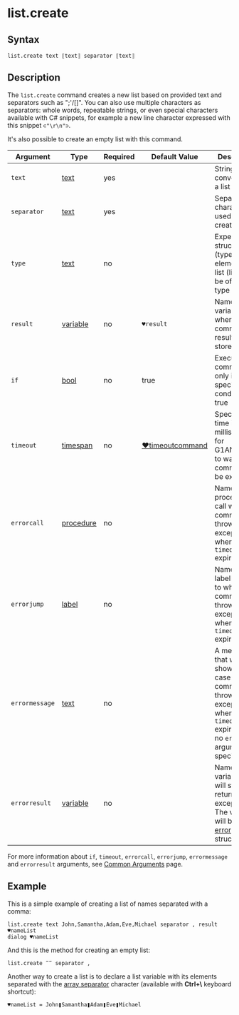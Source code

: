 # list.create

## Syntax

```G1ANT
list.create text ⟦text⟧ separator ⟦text⟧
```

## Description

The `list.create` command creates a new list based on provided text and separators such as \";'/[]\". You can also use multiple characters as separators: whole words, repeatable strings, or even special characters available with C# snippets, for example a new line character expressed with this snippet `⊂"\r\n"⊃`.

It's also possible to create an empty list with this command.

| Argument | Type | Required | Default Value | Description |
| -------- | ---- | -------- | ------------- | ----------- |
|`text`| [text](https://manual.g1ant.com/link/G1ANT.Language/G1ANT.Language/Structures/TextStructure.md) | yes |  | String to be converted to a list |
|`separator`| [text](https://manual.g1ant.com/link/G1ANT.Language/G1ANT.Language/Structures/TextStructure.md) | yes|  | Separator character used to create a list |
|`type`| [text](https://manual.g1ant.com/link/G1ANT.Language/G1ANT.Language/Structures/TextStructure.md) | no |  | Expected structure (type) of elements in a list (lists can be of one type only) |
| `result`       | [variable](https://manual.g1ant.com/link/G1ANT.Language/G1ANT.Language/Structures/VariableStructure.md) | no       | `♥result`                                                   | Name of a variable where the command's result will be stored |
| `if`           | [bool](https://manual.g1ant.com/link/G1ANT.Language/G1ANT.Language/Structures/BooleanStructure.md) | no       | true                                                        | Executes the command only if a specified condition is true   |
| `timeout`      | [timespan](https://manual.g1ant.com/link/G1ANT.Language/G1ANT.Language/Structures/TimeSpanStructure.md) | no       | [♥timeoutcommand](https://manual.g1ant.com/link/G1ANT.Language/G1ANT.Addon.Core/Variables/TimeoutCommandVariable.md) | Specifies time in milliseconds for G1ANT.Robot to wait for the command to be executed |
| `errorcall`    | [procedure](https://manual.g1ant.com/link/G1ANT.Language/G1ANT.Language/Structures/ProcedureStructure.md) | no       |                                                             | Name of a procedure to call when the command throws an exception or when a given `timeout` expires |
| `errorjump`    | [label](https://manual.g1ant.com/link/G1ANT.Language/G1ANT.Language/Structures/LabelStructure.md) | no       |                                                             | Name of the label to jump to when the command throws an exception or when a given `timeout` expires |
| `errormessage` | [text](https://manual.g1ant.com/link/G1ANT.Language/G1ANT.Language/Structures/TextStructure.md) | no       |                                                             | A message that will be shown in case the command throws an exception or when a given `timeout` expires, and no `errorjump` argument is specified |
| `errorresult`  | [variable](https://manual.g1ant.com/link/G1ANT.Language/G1ANT.Language/Structures/VariableStructure.md) | no       |                                                             | Name of a variable that will store the returned exception. The variable will be of [error](https://manual.g1ant.com/link/G1ANT.Language/G1ANT.Language/Structures/ErrorStructure.md) structure  |

For more information about `if`, `timeout`, `errorcall`, `errorjump`, `errormessage` and `errorresult` arguments, see [Common Arguments](https://manual.g1ant.com/link/G1ANT.Manual/appendices/common-arguments.md) page.

## Example

This is a simple example of creating a list of names separated with a comma:

```G1ANT
list.create text John,Samantha,Adam,Eve,Michael separator , result ♥nameList
dialog ♥nameList
```

And this is the method for creating an empty list:

```G1ANT
list.create ‴‴ separator ,
```

Another way to create a list is to declare a list variable with its elements separated with the [array separator](https://manual.g1ant.com/link/G1ANT.Manual/appendices/special-characters/array-separator.md) character (available with **Ctrl+\\** keyboard shortcut):

```G1ANT
♥nameList = John❚Samantha❚Adam❚Eve❚Michael
```

